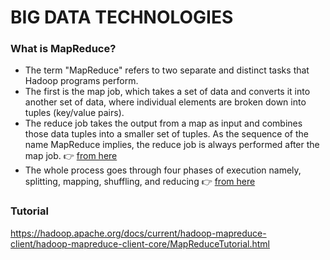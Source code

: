 # BIG DATA TECHNOLOGIES

### What is MapReduce? 
* The term "MapReduce" refers to two separate and distinct tasks that Hadoop programs perform. 
* The first is the map job, which takes a set of data and converts it into another set of data, where individual elements are broken down into tuples (key/value pairs).
* The reduce job takes the output from a map as input and combines those data tuples into a smaller set of tuples. As the sequence of the name MapReduce implies, the reduce job is always performed after the map job. 👉 [from here](https://www.ibm.com/in-en/topics/mapreduce)
* The whole process goes through four phases of execution namely, splitting, mapping, shuffling, and reducing 👉 [from here](https://www.guru99.com/introduction-to-mapreduce.html)

### Tutorial

https://hadoop.apache.org/docs/current/hadoop-mapreduce-client/hadoop-mapreduce-client-core/MapReduceTutorial.html
